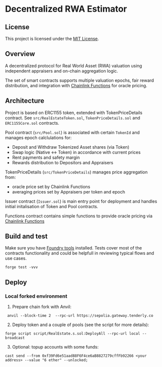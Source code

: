 # Decentralized RWA Estimator

## License
This project is licensed under the [MIT License](LICENSE).

## Overview

A decentralized protocol for Real World Asset (RWA) valuation using independent appraisers and on-chain aggregation logic.

The set of smart contracts supports multiple valuation epochs, fair reward distribution, and integration with [Chainlink Functions](https://docs.chain.link/chainlink-functions) for oracle pricing.

## Architecture
Project is based on ERC1155 token, extended with TokenPriceDetails contract. See `src/RealEstateToken.sol`, `TokenPriceDetails.sol` and `ERC1155Core.sol` contracts.  

Pool contract (`src/Pool.sol`) is associated with certain `TokenId` and manages epoch calclulations for:
- Deposit and Withdraw Tokenized Asset shares (via Token)
- Swap logic (Native <-> Token) in accordance with current prices
- Rent payments and safety margin
- Rewards distribution to Depositors and Appraisers

TokenPriceDetails (`src/TokenPriceDetails`) manages price aggregation from:
- oracle price set by Chainlink Functions
- averaging prices set by Appraisers per token and epoch

Issuer contract (`Issuer.sol`) is main entry point for deployment and handles initial initalisation of Token and Pool contracts.

Functions contract contains simple functions to provide oracle pricing via [Chainlink Functions](https://docs.chain.link/chainlink-functions) 

## Build and test
Make sure you have [Foundry tools](https://getfoundry.sh/) installed.
Tests cover most of the contracts functionality and could be helpfull in reviewing typical flows and use cases.
```shell
forge test -vvv
```

## Deploy

### Local forked environment
1. Prepare chain fork with Anvil:
```shell
 anvil --block-time 2  --rpc-url https://sepolia.gateway.tenderly.co
```
2. Deploy token and a couple of pools (see the script for more details):
```shell
forge script script/RealEstate.s.sol:DeployAll --rpc-url local --broadcast 
```
3. Optional: topup accounts with some funds:
```shell
cast send --from 0xf39Fd6e51aad88F6F4ce6aB8827279cffFb92266 <your address> --value "6 ether" --unlocked;

```
